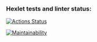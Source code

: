 ### Hexlet tests and linter status:
[![Actions Status](https://github.com/Oliverity/backend-project-44/actions/workflows/hexlet-check.yml/badge.svg)](https://github.com/Oliverity/backend-project-44/actions)

[![Maintainability](https://api.codeclimate.com/v1/badges/2571af5c72159e962131/maintainability)](https://codeclimate.com/github/Oliverity/backend-project-44/maintainability)
